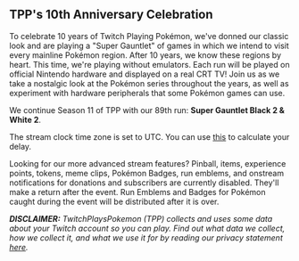 ## TPP's 10th Anniversary Celebration

To celebrate 10 years of Twitch Playing Pokémon, we've donned our classic look and are playing a "Super Gauntlet" of games in which we intend to visit every mainline Pokémon region. After 10 years, we know these regions by heart. This time, we're playing without emulators. Each run will be played on official Nintendo hardware and displayed on a real CRT TV! Join us as we take a nostalgic look at the Pokémon series throughout the years, as well as experiment with hardware peripherals that some Pokémon games can use.

We continue Season 11 of TPP with our 89th run: **Super Gauntlet Black 2 & White 2**.

The stream clock time zone is set to UTC. You can use [this](https://time.is/UTC) to calculate your delay.

Looking for our more advanced stream features? Pinball, items, experience points, tokens, meme clips, Pokémon Badges, run emblems, and onstream notifications for donations and subscribers are currently disabled. They'll make a return after the event. Run Emblems and Badges for Pokémon caught during the event will be distributed after it is over.

***DISCLAIMER:*** *TwitchPlaysPokemon (TPP) collects and uses some data about your Twitch account so you can play. Find out what data we collect, how we collect it, and what we use it for by reading our privacy statement [here](https://github.com/TwitchPlaysPokemon/tpp-streamdocs/blob/master/privacy/privacy-statement.md).*

